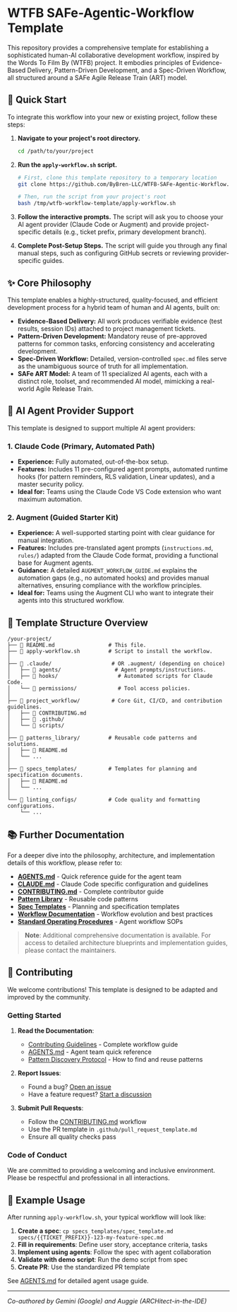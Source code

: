 # WTFB SAFe-Agentic-Workflow Template

This repository provides a comprehensive template for establishing a sophisticated human-AI collaborative development workflow, inspired by the Words To Film By (WTFB) project. It embodies principles of Evidence-Based Delivery, Pattern-Driven Development, and a Spec-Driven Workflow, all structured around a SAFe Agile Release Train (ART) model.

## 🚀 Quick Start

To integrate this workflow into your new or existing project, follow these steps:

1. **Navigate to your project's root directory.**

    ```bash
    cd /path/to/your/project
    ```

2. **Run the `apply-workflow.sh` script.**

    ```bash
    # First, clone this template repository to a temporary location
    git clone https://github.com/ByBren-LLC/WTFB-SAFe-Agentic-Workflow.git /tmp/wtfb-workflow-template

    # Then, run the script from your project's root
    bash /tmp/wtfb-workflow-template/apply-workflow.sh
    ```

3. **Follow the interactive prompts.** The script will ask you to choose your AI agent provider (Claude Code or Augment) and provide project-specific details (e.g., ticket prefix, primary development branch).

4. **Complete Post-Setup Steps.** The script will guide you through any final manual steps, such as configuring GitHub secrets or reviewing provider-specific guides.

## ✨ Core Philosophy

This template enables a highly-structured, quality-focused, and efficient development process for a hybrid team of human and AI agents, built on:

* **Evidence-Based Delivery:** All work produces verifiable evidence (test results, session IDs) attached to project management tickets.
* **Pattern-Driven Development:** Mandatory reuse of pre-approved patterns for common tasks, enforcing consistency and accelerating development.
* **Spec-Driven Workflow:** Detailed, version-controlled `spec.md` files serve as the unambiguous source of truth for all implementation.
* **SAFe ART Model:** A team of 11 specialized AI agents, each with a distinct role, toolset, and recommended AI model, mimicking a real-world Agile Release Train.

## 🤖 AI Agent Provider Support

This template is designed to support multiple AI agent providers:

### 1. Claude Code (Primary, Automated Path)

* **Experience:** Fully automated, out-of-the-box setup.
* **Features:** Includes 11 pre-configured agent prompts, automated runtime hooks (for pattern reminders, RLS validation, Linear updates), and a master security policy.
* **Ideal for:** Teams using the Claude Code VS Code extension who want maximum automation.

### 2. Augment (Guided Starter Kit)

* **Experience:** A well-supported starting point with clear guidance for manual integration.
* **Features:** Includes pre-translated agent prompts (`instructions.md`, `rules/`) adapted from the Claude Code format, providing a functional base for Augment agents.
* **Guidance:** A detailed `AUGMENT_WORKFLOW_GUIDE.md` explains the automation gaps (e.g., no automated hooks) and provides manual alternatives, ensuring compliance with the workflow principles.
* **Ideal for:** Teams using the Augment CLI who want to integrate their agents into this structured workflow.

## 📂 Template Structure Overview

```
/your-project/
├── 📄 README.md                 # This file.
├── 📄 apply-workflow.sh         # Script to install the workflow.
│
├── 📂 .claude/                   # OR .augment/ (depending on choice)
│   ├── 📂 agents/                 # Agent prompts/instructions.
│   ├── 📂 hooks/                   # Automated scripts for Claude Code.
│   └── 📂 permissions/             # Tool access policies.
│
├── 📂 project_workflow/          # Core Git, CI/CD, and contribution guidelines.
│   ├── 📄 CONTRIBUTING.md
│   ├── 📂 .github/
│   └── 📂 scripts/
│
├── 📂 patterns_library/         # Reusable code patterns and solutions.
│   ├── 📄 README.md
│   └── ...
│
├── 📂 specs_templates/          # Templates for planning and specification documents.
│   ├── 📄 README.md
│   └── ...
│
└── 📂 linting_configs/          # Code quality and formatting configurations.
    └── ...
```

## 📚 Further Documentation

For a deeper dive into the philosophy, architecture, and implementation details of this workflow, please refer to:

* **[AGENTS.md](./AGENTS.md)** - Quick reference guide for the agent team
* **[CLAUDE.md](./CLAUDE.md)** - Claude Code specific configuration and guidelines
* **[CONTRIBUTING.md](./project_workflow/CONTRIBUTING.md)** - Complete contributor guide
* **[Pattern Library](./patterns_library/README.md)** - Reusable code patterns
* **[Spec Templates](./specs_templates/README.md)** - Planning and specification templates
* **[Workflow Documentation](./docs/workflow/)** - Workflow evolution and best practices
* **[Standard Operating Procedures](./docs/sop/)** - Agent workflow SOPs

> **Note**: Additional comprehensive documentation is available. For access to detailed architecture blueprints and implementation guides, please contact the maintainers.

## 🤝 Contributing

We welcome contributions! This template is designed to be adapted and improved by the community.

### Getting Started

1. **Read the Documentation**:
   - [Contributing Guidelines](./project_workflow/CONTRIBUTING.md) - Complete workflow guide
   - [AGENTS.md](./AGENTS.md) - Agent team quick reference
   - [Pattern Discovery Protocol](./patterns_library/README.md) - How to find and reuse patterns

2. **Report Issues**:
   - Found a bug? [Open an issue](https://github.com/ByBren-LLC/WTFB-SAFe-Agentic-Workflow/issues)
   - Have a feature request? [Start a discussion](https://github.com/ByBren-LLC/WTFB-SAFe-Agentic-Workflow/discussions)

3. **Submit Pull Requests**:
   - Follow the [CONTRIBUTING.md](./project_workflow/CONTRIBUTING.md) workflow
   - Use the PR template in `.github/pull_request_template.md`
   - Ensure all quality checks pass

### Code of Conduct

We are committed to providing a welcoming and inclusive environment. Please be respectful and professional in all interactions.

## 📖 Example Usage

After running `apply-workflow.sh`, your typical workflow will look like:

1. **Create a spec**: `cp specs_templates/spec_template.md specs/{{TICKET_PREFIX}}-123-my-feature-spec.md`
2. **Fill in requirements**: Define user story, acceptance criteria, tasks
3. **Implement using agents**: Follow the spec with agent collaboration
4. **Validate with demo script**: Run the demo script from spec
5. **Create PR**: Use the standardized PR template

See [AGENTS.md](./AGENTS.md) for detailed agent usage guide.

---

_Co-authored by Gemini (Google) and Auggie (ARCHitect-in-the-IDE)_
